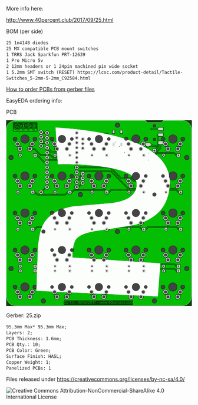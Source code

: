 More info here:

http://www.40percent.club/2017/09/25.html

BOM (per side)

    25 1n4148 diodes
    25 MX compatible PCB mount switches
    1 TRRS Jack Sparkfun PRT-12639
    1 Pro Micro 5v
    2 12mm headers or 1 24pin machined pin wide socket
    1 5.2mm SMT switch (RESET) https://lcsc.com/product-detail/Tactile-Switches_5-2mm-5-2mm_C92584.html

[How to order PCBs from gerber files](http://www.40percent.club/2017/03/ordering-pcb.html)

EasyEDA ordering info:

PCB

![25](25.png)

Gerber: 25.zip


    95.3mm Max* 95.3mm Max;
    Layers: 2;
    PCB Thickness: 1.6mm;
    PCB Qty.: 10;
    PCB Color: Green;
    Surface Finish: HASL;
    Copper Weight: 1;
    Panelized PCBs: 1


Files released under https://creativecommons.org/licenses/by-nc-sa/4.0/

![Creative Commons Attribution-NonCommercial-ShareAlike 4.0 International License](https://i.creativecommons.org/l/by-nc-sa/4.0/88x31.png)
